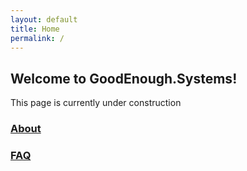 ```yaml
---
layout: default
title: Home
permalink: /
---
```

## Welcome to GoodEnough.Systems!

This page is currently under construction

### [About](/about/)

### [FAQ](/faq/)